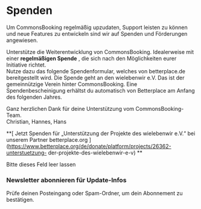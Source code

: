 #  Spenden

Um CommonsBooking regelmäßig upzudaten, Support leisten zu können und neue
Features zu entwickeln sind wir auf Spenden und Förderungen angewiesen.

Unterstütze die Weiterentwicklung von CommonsBooking. Idealerweise mit einer
**regelmäßigen Spende** , die sich nach den Möglichkeiten eurer Initiative
richtet.  
Nutze dazu das folgende Spendenformular, welches von betterplace.de
bereitgestellt wird. Die Spende geht an den wielebenwir e.V. Das ist der
gemeinnützige Verein hinter CommonsBooking. Eine Spendenbescheinigung erhältst
du automatisch von Betterplace am Anfang des folgenden Jahres.

Ganz herzlichen Dank für deine Unterstützung vom CommonsBooking-Team.  
Christian, Hannes, Hans

**[ Jetzt Spenden für „Unterstützung der Projekte des wielebenwir e.V.“ bei
unserem Partner betterplace.org
](https://www.betterplace.org/de/donate/platform/projects/26362-unterstuetzung-
der-projekte-des-wielebenwir-e-v) **

Bitte dieses Feld leer lassen

###  Newsletter abonnieren für Update-Infos

Prüfe deinen Posteingang oder Spam-Ordner, um dein Abonnement zu bestätigen.


